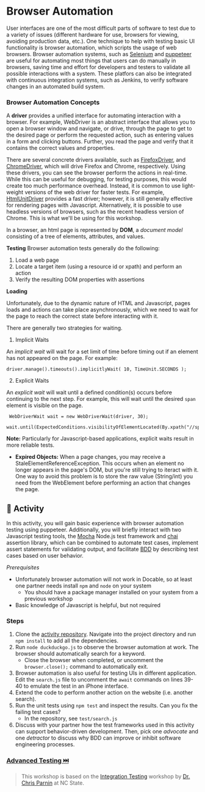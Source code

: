 # Browser Automation

User interfaces are one of the most difficult parts of software to test due to a variety of issues (different hardware for use, browsers for viewing, avoiding production data, etc.). One technique to help with testing basic UI functionality is browser automation, which scripts the usage of web browsers. Browser automation systems, such as [Selenium](https://www.selenium.dev/) and [puppeteer](https://pptr.dev/) are useful for automating most things that users can do manually in browsers, saving time and effort for developers and testers to validate all possible interactions with a system. These platfors can also be integrated with continuous integration systems, such as Jenkins, to verify software changes in an automated build system.

### Browser Automation Concepts

A **driver** provides a unified interface for automating interaction with a browser. For example, WebDriver is an abstract interface that allows you to open a browser window and navigate, or drive, through the page to get to the desired page or perform the requested action, such as entering values in a form and clicking buttons. Further, you read the page and verify that it contains the correct values and properties.

There are several concrete drivers available, such as [FirefoxDriver](https://www.selenium.dev/selenium/docs/api/dotnet/html/T_OpenQA_Selenium_Firefox_FirefoxDriver.htm), and [ChromeDriver](https://chromedriver.chromium.org/), which will drive Firefox and Chrome, respectively. Using these drivers, you can see the browser perform the actions in real-time. While this can be useful for debugging, for testing purposes, this would create too much performance overhead. Instead, it is common to use light-weight versions of the web driver for faster tests. For example, [HtmlUnitDriver](https://github.com/SeleniumHQ/selenium/wiki/HtmlUnitDriver) provides a fast driver; however, it is still generally effective for rendering pages with Javascript. Alternatively, it is possible to use headless versions of browsers, such as the recent headless version of Chrome. This is what we'll be using for this workshop.

In a browser, an html page is represented by **DOM**, a _document model_ consisting of a tree of elements, attributes, and values.

**Testing**
Browser automation tests generally do the following:
1. Load a web page
2. Locate a target item (using a resource id or xpath) and perform an action
3. Verify the resulting DOM properties with assertions

**Loading**

Unfortunately, due to the dynamic nature of HTML and Javascript, pages loads and actions can take place asynchronously, which we need to wait for the page to reach the correct state before interacting with it.

There are generally two strategies for waiting.

1. Implicit Waits

An _implicit wait_ will wait for a set limit of time before timing out if an element has not appeared on the page. For example:

```driver.manage().timeouts().implicitlyWait( 10, TimeUnit.SECONDS );```

2. Explicit Waits

An _explicit wait_ will wait until a defined condition(s) occurs before continuing to the next step. For example, this will wait until the desired `span` element is visible on the page.

```
 WebDriverWait wait = new WebDriverWait(driver, 30);
 wait.until(ExpectedConditions.visibilityOfElementLocated(By.xpath("//span[@id='currentCoffee']")));
```

**Note:** Particularly for Javascript-based applications, explicit waits result in more reliable tests.

* **Expired Objects:** When a page changes, you may receive a StaleElementReferenceException. This occurs when an element no longer appears in the page's DOM, but you're still trying to iteract with it. One way to avoid this problem is to store the raw value (String/int) you need from the WebElement before performing an action that changes the page.

## 📝 Activity

In this activity, you will gain basic experience with browser automation testing using puppeteer. Additionally, you will briefly interact with two Javascript testing tools, the [Mocha](https://mochajs.org/) Node.js test framework and [chai](https://www.chaijs.com/) assertion library, which can be combined to automate test cases, implement assert statements for validating output, and facilitate [BDD](https://medium.com/@connecttokc/behaviour-driven-testing-in-node-js-using-mocha-chai-5e0c85258bbe) by describing test cases based on user behavior.

_Prerequisites_
* Unfortunately browser automation will not work in Docable, so at least one partner needs install `npm` and `node` on your system
    * You should have a package manager installed on your system from a previous workshop
* Basic knowledge of Javascript is helpful, but not required

### Steps
1. Clone the [activity repository](https://github.com/CS5704-VT/BrowserAutomation). Navigate into the project directory and run `npm install` to add all the dependencies.
2. Run `node duckduckgo.js` to observe the browser automation at work. The browser should automatically search for a keyword.
    * Close the browser when completed, or uncomment the `browser.close();` command to automatically exit.
3. Browser automation is also useful for testing UIs in different application. Edit the `search.js` file to uncomment the `await` commands on lines 39-40 to emulate the test in an iPhone interface.
4. Extend the code to perform another action on the website (i.e. another search).
5. Run the unit tests using `npm test` and inspect the results. Can you fix the failing test cases?
    * In the repository, see `test/search.js`
6. Discuss with your partner how the test frameworks used in this activity can support behavior-driven development. Then, pick one _advocate_ and one _detractor_ to discuss why BDD can improve or inhibit software engineering processes.

### [Advanced Testing ⏭️](Mutants.md)

> This workshop is based on the [Integration Testing](https://github.com/CSC-510/IntegrationTesting) workshop by [Dr. Chris Parnin](https://chrisparnin.me) at NC State.
